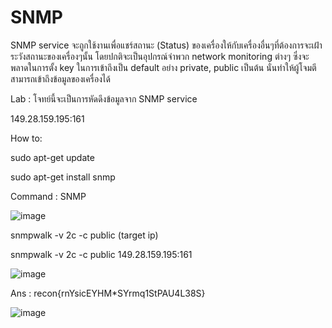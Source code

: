 # SNMP
SNMP service จะถูกใช้งานเพื่อแชร์สถานะ (Status) ของเครื่องให้กับเครื่องอื่นๆที่ต้องการจะเฝ้าระวังสถานะของเครื่องๆนั้น โดยปกติจะเป็นอุปกรณ์จำพวก network monitoring ต่างๆ ซึ่งจะพลาดในการตั้ง key ในการเข้าถึงเป็น default อย่าง private, public เป็นต้น นั่นทำให้ผู้โจมตีสามารถเข้าถึงข้อมูลของเครื่องได้

Lab : โจทย์นี้จะเป็นการหัดดึงข้อมูลจาก SNMP service 

149.28.159.195:161

How to:

sudo apt-get update

sudo apt-get install snmp

Command : SNMP

![image](https://github.com/thanawut2903/SNMP/assets/159118913/a4f1a606-699e-401a-bd04-a960f787bff3)

snmpwalk -v 2c -c public (target ip)

snmpwalk -v 2c -c public 149.28.159.195:161

![image](https://github.com/thanawut2903/SNMP/assets/159118913/9e39c292-b2e3-4d81-8ec1-d9d43e1a0548)

Ans : recon{rnYsicEYHM*SYrmq1StPAU4L38S}






![image](https://github.com/thanawut2903/SNMP/assets/159118913/9af70ead-c79f-40a0-92c2-20ca79240886)


